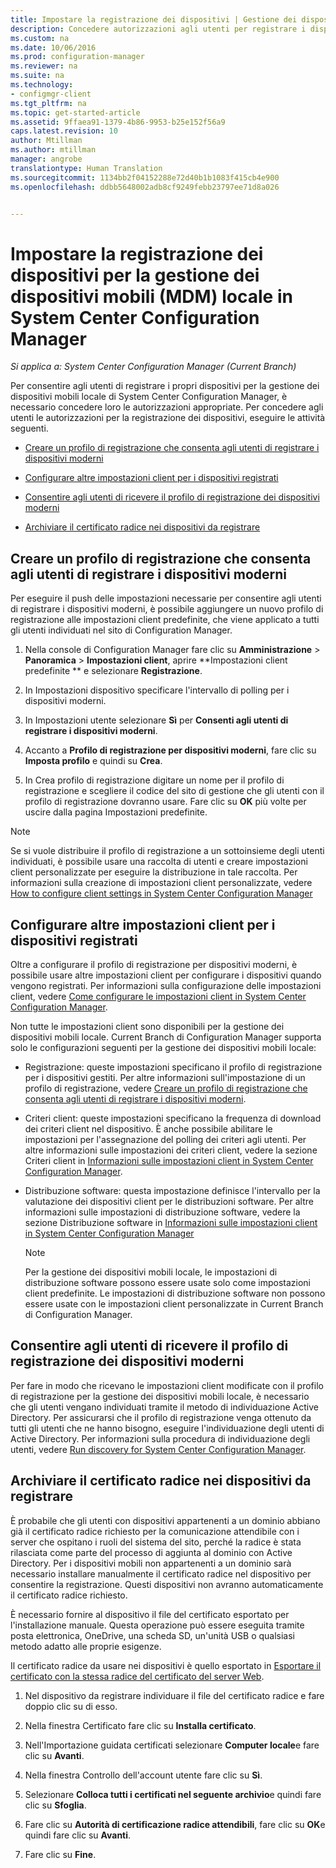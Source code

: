 ```yaml
---
title: Impostare la registrazione dei dispositivi | Gestione dei dispositivi mobili locale | System Center Configuration Manager
description: Concedere autorizzazioni agli utenti per registrare i dispositivi per la gestione dei dispositivi mobili locale in System Center Configuration Manager.
ms.custom: na
ms.date: 10/06/2016
ms.prod: configuration-manager
ms.reviewer: na
ms.suite: na
ms.technology:
- configmgr-client
ms.tgt_pltfrm: na
ms.topic: get-started-article
ms.assetid: 9ffaea91-1379-4b86-9953-b25e152f56a9
caps.latest.revision: 10
author: Mtillman
ms.author: mtillman
manager: angrobe
translationtype: Human Translation
ms.sourcegitcommit: 1134bb2f04152288e72d40b1b1083f415cb4e900
ms.openlocfilehash: ddbb5648002adb8cf9249febb23797ee71d8a026


---
```

# <a name="set-up-device-enrollment-for-on-premises-mobile-device-management-in-system-center-configuration-manager"></a>Impostare la registrazione dei dispositivi per la gestione dei dispositivi mobili (MDM) locale in System Center Configuration Manager

*Si applica a: System Center Configuration Manager (Current Branch)*

Per consentire agli utenti di registrare i propri dispositivi per la gestione dei dispositivi mobili locale di System Center Configuration Manager, è necessario concedere loro le autorizzazioni appropriate. Per concedere agli utenti le autorizzazioni per la registrazione dei dispositivi, eseguire le attività seguenti.

-   [Creare un profilo di registrazione che consenta agli utenti di registrare i dispositivi moderni](#bkmk_createProf)  

-   [Configurare altre impostazioni client per i dispositivi registrati](#bkmk_addClient)  

-   [Consentire agli utenti di ricevere il profilo di registrazione dei dispositivi moderni](#bkmk_enableUsers)  

-   [Archiviare il certificato radice nei dispositivi da registrare](#bkmk_storeCert)  

##  <a name="a-namebkmkcreateprofa-create-an-enrollment-profile-that-allows-users-to-enroll-modern-devices"></a><a name="bkmk_createProf"></a> Creare un profilo di registrazione che consenta agli utenti di registrare i dispositivi moderni  
 Per eseguire il push delle impostazioni necessarie per consentire agli utenti di registrare i dispositivi moderni, è possibile aggiungere un nuovo profilo di registrazione alle impostazioni client predefinite, che viene applicato a tutti gli utenti individuati nel sito di Configuration Manager.  

1.  Nella console di Configuration Manager fare clic su **Amministrazione** > **Panoramica** > **Impostazioni client**, aprire **Impostazioni client predefinite ** e selezionare **Registrazione**.  

2.  In Impostazioni dispositivo specificare l'intervallo di polling per i dispositivi moderni.  

3.  In Impostazioni utente selezionare **Sì** per **Consenti agli utenti di registrare i dispositivi moderni**.  

4.  Accanto a **Profilo di registrazione per dispositivi moderni**, fare clic su **Imposta profilo** e quindi su **Crea**.  

5.  In Crea profilo di registrazione digitare un nome per il profilo di registrazione e scegliere il codice del sito di gestione che gli utenti con il profilo di registrazione dovranno usare. Fare clic su **OK** più volte per uscire dalla pagina Impostazioni predefinite.  

> [!NOTE]  
>  Se si vuole distribuire il profilo di registrazione a un sottoinsieme degli utenti individuati, è possibile usare una raccolta di utenti e creare impostazioni client personalizzate per eseguire la distribuzione in tale raccolta. Per informazioni sulla creazione di impostazioni client personalizzate, vedere [How to configure client settings in System Center Configuration Manager](../../core/clients/deploy/configure-client-settings.md)  

##  <a name="a-namebkmkaddclienta-set-up-additional-client-settings-for-enrolled-devices"></a><a name="bkmk_addClient"></a> Configurare altre impostazioni client per i dispositivi registrati  
 Oltre a configurare il profilo di registrazione per dispositivi moderni, è possibile usare altre impostazioni client per configurare i dispositivi quando vengono registrati.  Per informazioni sulla configurazione delle impostazioni client, vedere [Come configurare le impostazioni client in System Center Configuration Manager](../../core/clients/deploy/configure-client-settings.md).  

 Non tutte le impostazioni client sono disponibili per la gestione dei dispositivi mobili locale. Current Branch di Configuration Manager supporta solo le configurazioni seguenti per la gestione dei dispositivi mobili locale:  

-   Registrazione: queste impostazioni specificano il profilo di registrazione per i dispositivi gestiti. Per altre informazioni sull'impostazione di un profilo di registrazione, vedere [Creare un profilo di registrazione che consenta agli utenti di registrare i dispositivi moderni](#bkmk_createProf).  

-   Criteri client: queste impostazioni specificano la frequenza di download dei criteri client nel dispositivo. È anche possibile abilitare le impostazioni per l'assegnazione del polling dei criteri agli utenti. Per altre informazioni sulle impostazioni dei criteri client, vedere la sezione Criteri client in [Informazioni sulle impostazioni client in System Center Configuration Manager](../../core/clients/deploy/about-client-settings.md).  

-   Distribuzione software: questa impostazione definisce l'intervallo per la valutazione dei dispositivi client per le distribuzioni software. Per altre informazioni sulle impostazioni di distribuzione software, vedere la sezione Distribuzione software in [Informazioni sulle impostazioni client in System Center Configuration Manager](../../core/clients/deploy/about-client-settings.md)  

    > [!NOTE]  
    >  Per la gestione dei dispositivi mobili locale, le impostazioni di distribuzione software possono essere usate solo come impostazioni client predefinite. Le impostazioni di distribuzione software non possono essere usate con le impostazioni client personalizzate in Current Branch di Configuration Manager.  

##  <a name="a-namebkmkenableusersa-enable-users-to-receive-the-modern-device-enrollment-profile"></a><a name="bkmk_enableUsers"></a> Consentire agli utenti di ricevere il profilo di registrazione dei dispositivi moderni  
 Per fare in modo che ricevano le impostazioni client modificate con il profilo di registrazione per la gestione dei dispositivi mobili locale, è necessario che gli utenti vengano individuati tramite il metodo di individuazione Active Directory. Per assicurarsi che il profilo di registrazione venga ottenuto da tutti gli utenti che ne hanno bisogno, eseguire l'individuazione degli utenti di Active Directory. Per informazioni sulla procedura di individuazione degli utenti, vedere [Run discovery for System Center Configuration Manager](../../core/servers/deploy/configure/run-discovery.md).  

##  <a name="a-namebkmkstorecerta-store-the-root-certificate-on-devices-to-be-enrolled"></a><a name="bkmk_storeCert"></a> Archiviare il certificato radice nei dispositivi da registrare  
 È probabile che gli utenti con dispositivi appartenenti a un dominio abbiano già il certificato radice richiesto per la comunicazione attendibile con i server che ospitano i ruoli del sistema del sito, perché la radice è stata rilasciata come parte del processo di aggiunta al dominio con Active Directory. Per i dispositivi mobili non appartenenti a un dominio sarà necessario installare manualmente il certificato radice nel dispositivo per consentire la registrazione. Questi dispositivi non avranno automaticamente il certificato radice richiesto.  

 È necessario fornire al dispositivo il file del certificato esportato per l'installazione manuale. Questa operazione può essere eseguita tramite posta elettronica, OneDrive, una scheda SD, un'unità USB o qualsiasi metodo adatto alle proprie esigenze.  

 Il certificato radice da usare nei dispositivi è quello esportato in [Esportare il certificato con la stessa radice del certificato del server Web](../../mdm/get-started/set-up-certificates-on-premises-mdm.md#bkmk_exportCert).  

1.  Nel dispositivo da registrare individuare il file del certificato radice e fare doppio clic su di esso.  

2.  Nella finestra Certificato fare clic su **Installa certificato**.  

3.  Nell'Importazione guidata certificati selezionare **Computer locale**e fare clic su **Avanti**.  

4.  Nella finestra Controllo dell'account utente fare clic su **Sì**.  

5.  Selezionare **Colloca tutti i certificati nel seguente archivio**e quindi fare clic su **Sfoglia**.  

6.  Fare clic su **Autorità di certificazione radice attendibili**, fare clic su **OK**e quindi fare clic su **Avanti**.  

7.  Fare clic su **Fine**.  



<!--HONumber=Nov16_HO1-->



